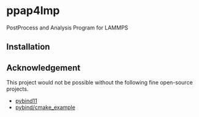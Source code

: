 # ppap4lmp

PostProcess and Analysis Program for LAMMPS

## Installation

## Acknowledgement

This project would not be possible without the following fine open-source projects.

* [pybind11](https://github.com/pybind/pybind11)
* [pybind/cmake_example](https://github.com/pybind/cmake_example)
